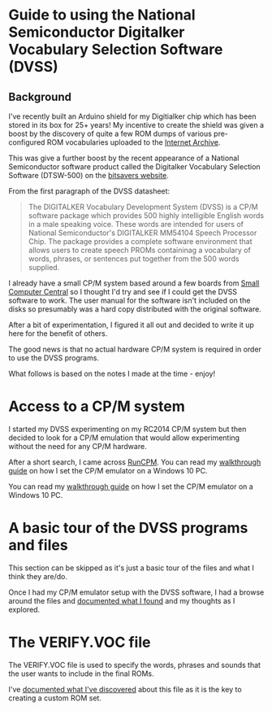 # Guide to using the National Semiconductor Digitalker Vocabulary Selection Software (DVSS)

## Background

I've recently built an Arduino shield for my Digitialker chip which has been stored in its box for 25+ years! My incentive to create the shield was given a boost by the discovery of quite a few ROM dumps of various pre-configured ROM vocabularies uploaded to the [Internet Archive](https://archive.org/details/digitalker).

This was give a further boost by the recent appearance of a National Semiconductor software product called the Digitalker Vocabulary Selection Software (DTSW-500) on the [bitsavers website](http://bitsavers.informatik.uni-stuttgart.de/components/national/digitalker/NSC_DIGITALKER_CPM/).

From the first paragraph of the DVSS datasheet:
> The DIGITALKER Vocabulary Development System (DVSS) is a CP/M software package which provides 500 highly intelligible English words in a male speaking voice. These words are intended for users of National Semiconductor's DIGITALKER MM54104 Speech Processor Chip. The package provides a complete software environment that allows users to create speech PROMs containinag a vocabulary of words, phrases, or sentences put together from the 500 words supplied.

I already have a small CP/M system based around a few boards from [Small Computer Central](https://smallcomputercentral.com/) so I thought I'd try and see if I could get the DVSS software to work. The user manual for the software isn't included on the disks so presumably was a hard copy distributed with the original software.

After a bit of experimentation, I figured it all out and decided to write it up here for the benefit of others.

The good news is that no actual hardware CP/M system is required in order to use the DVSS programs.

What follows is based on the notes I made at the time - enjoy!

# Access to a CP/M system

I started my DVSS experimenting on my RC2014 CP/M system but then decided to look for a CP/M emulation that would allow experimenting without the need for any CP/M hardware.

After a short search, I came across [RunCPM](https://github.com/MockbaTheBorg/RunCPM). You can read my [walkthrough guide](https://github.com/MarkD833/Digitalker-Digital-Voice-Selection-Software/blob/main/RunCPM_Setup.md) on how I set the CP/M emulator on a Windows 10 PC.

You can read my [walkthrough guide](/RunCPM_Setup.md) on how I set the CP/M emulator on a Windows 10 PC.

# A basic tour of the DVSS programs and files

This section can be skipped as it's just a basic tour of the files and what I think they are/do.

Once I had my CP/M emulator setup with the DVSS software, I had a browse around the files and [documented what I found](https://github.com/MarkD833/Digitalker-Digital-Voice-Selection-Software/blob/main/Basic_tour.md) and my thoughts as I explored.

# The VERIFY.VOC file

The VERIFY.VOC file is used to specify the words, phrases and sounds that the user wants to include in the final ROMs.

I've [documented what I've discovered](https://github.com/MarkD833/Digitalker-Digital-Voice-Selection-Software/blob/main/Verify.md) about this file as it is the key to creating a custom ROM set.


